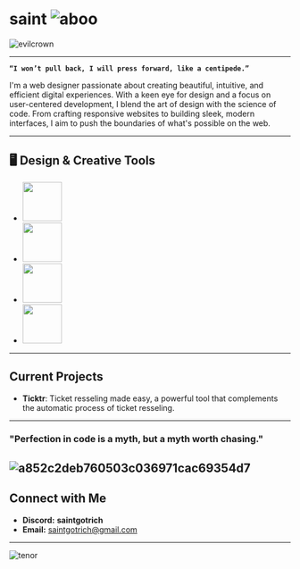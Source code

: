 # **saint** ![aboo](https://github.com/user-attachments/assets/626e1e88-b6f9-4c59-bb37-59b0172146fe) 

![evilcrown](https://github.com/user-attachments/assets/9fda509f-31c7-4b60-99d9-a3d4323237de)


---

**`“I won’t pull back, I will press forward, like a centipede.”`**

I'm a web designer passionate about creating beautiful, intuitive, and efficient digital experiences. With a keen eye for design and a focus on user-centered development, I blend the art of design with the science of code. From crafting responsive websites to building sleek, modern interfaces, I aim to push the boundaries of what's possible on the web.

---

## 🖥️ Design & Creative Tools

- <img src="https://github.com/user-attachments/assets/4ddab05c-3d6f-4369-8222-72f0b3a23174"    
     width="70" 
     height="70" />
- <img src="https://github.com/user-attachments/assets/32403345-745d-4085-b70f-daff182a4fed" 
     width="70" 
     height="70" />
- <img src="https://github.com/user-attachments/assets/608bd90d-6b58-49bf-8de6-1478042d14b4"    
     width="70" 
     height="70" />
- <img src="https://github.com/user-attachments/assets/86394605-ff76-45d6-bfe4-bc0befac57ec"    
     width="70" 
     height="70" />

---

##  Current Projects

- **Ticktr**: Ticket resseling made easy, a powerful tool that complements the automatic process of ticket resseling.

---
### "Perfection in code is a myth, but a myth worth chasing."
![a852c2deb760503c036971cac69354d7](https://github.com/user-attachments/assets/504abb63-cbd6-40b0-b903-c314090fc67e)
---

##  Connect with Me

- **Discord:** **saintgotrich**
- **Email:** saintgotrich@gmail.com

---

![tenor](https://github.com/user-attachments/assets/0828fe7d-2ede-4114-ad9f-5e2c7812ce1f)
